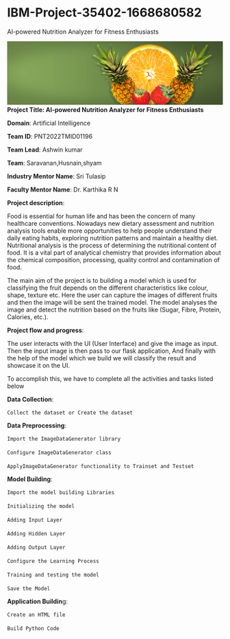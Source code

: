 # IBM-Project-35402-1668680582
AI-powered Nutrition Analyzer for Fitness Enthusiasts

![images](https://github.com/ashwinmuthu303/pics/blob/main/README%20IMAGE.png)
**Project Title: AI-powered Nutrition Analyzer for Fitness Enthusiasts**

**Domain**: Artificial Intelligence

**Team ID**: PNT2022TMID01196

**Team Lead**: Ashwin kumar

**Team**: Saravanan,Husnain,shyam

**Industry Mentor Name**: Sri Tulasip

**Faculty Mentor Name**: Dr. Karthika R N

**Project description**:

Food is essential for human life and has been the concern of many healthcare conventions. Nowadays new dietary assessment and nutrition analysis tools enable more opportunities to help people understand their daily eating habits, exploring nutrition patterns and maintain a healthy diet. Nutritional analysis is the process of determining the nutritional content of food. It is a vital part of analytical chemistry that provides information about the chemical composition, processing, quality control and contamination of food.

The main aim of the project is to building a model which is used for classifying the fruit depends on the different characteristics like colour, shape, texture etc. Here the user can capture the images of different fruits and then the image will be sent the trained model. The model analyses the image and detect the nutrition based on the fruits like (Sugar, Fibre, Protein, Calories, etc.).

**Project flow and progress**:

The user interacts with the UI (User Interface) and give the image as input. Then the input image is then pass to our flask application, And finally with the help of the model which we build we will classify the result and showcase it on the UI.

To accomplish this, we have to complete all the activities and tasks listed below

**Data Collection**:

    Collect the dataset or Create the dataset

**Data Preprocessing**:

    Import the ImageDataGenerator library

    Configure ImageDataGenerator class

    ApplyImageDataGenerator functionality to Trainset and Testset

**Model Building**:

    Import the model building Libraries

    Initializing the model

    Adding Input Layer

    Adding Hidden Layer

    Adding Output Layer

    Configure the Learning Process

    Training and testing the model

    Save the Model

**Application Buildin**g:

    Create an HTML file

    Build Python Code
